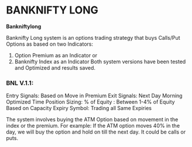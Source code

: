 # BANKNIFTY LONG

**Bankniftylong**

Banknifty Long system is an options trading strategy that buys Calls/Put Options as based on two Indicators:
1.	Option Premium as an Indicator or
2.	Banknifty Index as an Indicator
Both system versions have been tested and Optimized and results saved.

### BNL V.1.1:

Entry Signals: Based on Move in Premium
Exit Signals: Next Day Morning Optimized Time
Position Sizing: % of Equity : Between 1-4% of Equity Based on Capacity
Expiry Symbol: Trading all Same Expiries

The system involves buying the ATM Option based on movement in the index or the premium. For example: If the ATM option moves 40% in the day, we will buy the option and hold on till the next day. It could be calls or puts.

